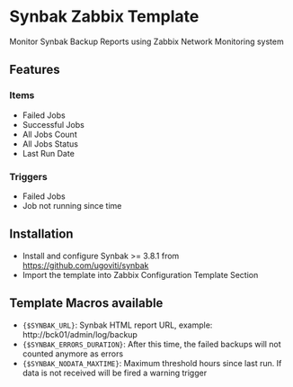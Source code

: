 # Synbak Zabbix Template
Monitor Synbak Backup Reports using Zabbix Network Monitoring system

## Features

### Items
- Failed Jobs
- Successful Jobs
- All Jobs Count
- All Jobs Status
- Last Run Date

### Triggers
- Failed Jobs
- Job not running since time

## Installation
- Install and configure Synbak >= 3.8.1 from https://github.com/ugoviti/synbak
- Import the template into Zabbix Configuration Template Section

## Template Macros available
- `{$SYNBAK_URL}`: Synbak HTML report URL, example: http://bck01/admin/log/backup
- `{$SYNBAK_ERRORS_DURATION}`: After this time, the failed backups will not counted anymore as errors
- `{$SYNBAK_NODATA_MAXTIME}`: Maximum threshold hours since last run. If data is not received will be fired a warning trigger
